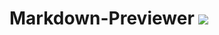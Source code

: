 # Markdown-Previewer [![](https://img.shields.io/badge/codepen-ready-yellowgreen)](https://codepen.io/roschy/pen/rNyzoQr)